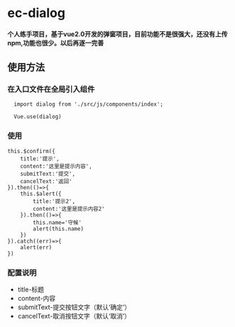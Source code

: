 # ec-dialog

#### 个人练手项目，基于vue2.0开发的弹窗项目，目前功能不是很强大，还没有上传npm,功能也很少。以后再逐一完善

## 使用方法

### 在入口文件在全局引入组件

      import dialog from './src/js/components/index';

      Vue.use(dialog)

### 使用
    this.$confirm({
        title:'提示',
        content:'这里是提示内容',
        submitText:'提交',
        cancelText:'返回'
    }).then(()=>{
        this.$alert({
            title:'提示2',
            content:'这里是提示内容2'
        }).then(()=>{
            this.name='守候'
            alert(this.name)
        })
    }).catch((err)=>{
        alert(err)
    })
### 配置说明
* title-标题
* content-内容
* submitText-提交按钮文字（默认‘确定’）
* cancelText-取消按钮文字（默认‘取消’）





